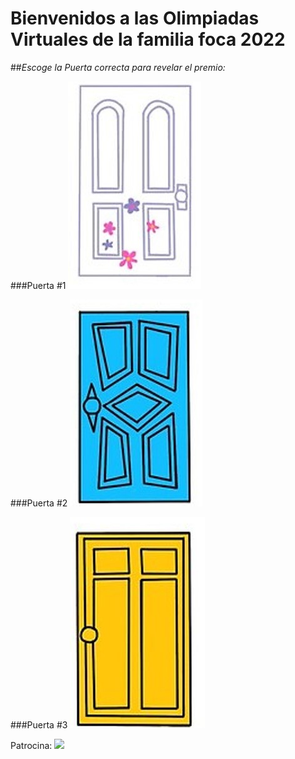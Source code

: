 # Bienvenidos a las Olimpiadas Virtuales de la familia foca 2022


##*Escoge la Puerta correcta para revelar el premio:*

###Puerta #1
[![](images/Puerta1.jpg)](http://chickenonaraft.com/)


###Puerta #2
[![](images/Puerta2.jpg)](https://www.youtube.com/watch?v=sMmjSE_d6J0)

###Puerta #3
[![](images/Puerta3.jpg)](https://www.jigsawplanet.com/?rc=play&pid=29816d82beb2)



Patrocina:
![](images/Rompiñones.png)

